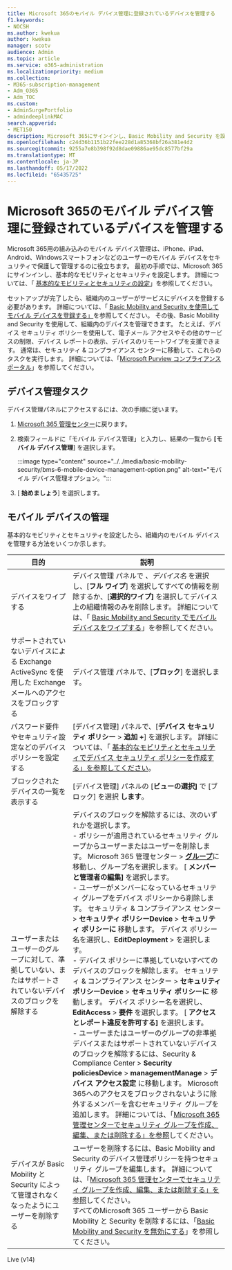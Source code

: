 ```yaml
---
title: Microsoft 365のモバイル デバイス管理に登録されているデバイスを管理する
f1.keywords:
- NOCSH
ms.author: kwekua
author: kwekua
manager: scotv
audience: Admin
ms.topic: article
ms.service: o365-administration
ms.localizationpriority: medium
ms.collection:
- M365-subscription-management
- Adm_O365
- Adm_TOC
ms.custom:
- AdminSurgePortfolio
- admindeeplinkMAC
search.appverid:
- MET150
description: Microsoft 365にサインインし、Basic Mobility and Security を設定して、組み込みのモバイル デバイス管理を使用してユーザーのモバイル デバイスをセキュリティで保護および管理します。
ms.openlocfilehash: c24d36b1151b22fee228d1a85368bf26a381e4d2
ms.sourcegitcommit: 9255a7e8b398f92d8dae09886ae95dc8577bf29a
ms.translationtype: MT
ms.contentlocale: ja-JP
ms.lasthandoff: 05/17/2022
ms.locfileid: "65435725"
---
```

# <a name="manage-devices-enrolled-in-mobile-device-management-in-microsoft-365"></a>Microsoft 365のモバイル デバイス管理に登録されているデバイスを管理する

Microsoft 365用の組み込みのモバイル デバイス管理は、iPhone、iPad、Android、Windowsスマートフォンなどのユーザーのモバイル デバイスをセキュリティで保護して管理するのに役立ちます。 最初の手順では、Microsoft 365にサインインし、基本的なモビリティとセキュリティを設定します。 詳細については、「 [基本的なモビリティとセキュリティの設定](set-up.md)」を参照してください。

セットアップが完了したら、組織内のユーザーがサービスにデバイスを登録する必要があります。 詳細については、「 [Basic Mobility and Security を使用してモバイル デバイスを登録する」](enroll-your-mobile-device.md)を参照してください。 その後、Basic Mobility and Security を使用して、組織内のデバイスを管理できます。 たとえば、デバイス セキュリティ ポリシーを使用して、電子メール アクセスやその他のサービスの制限、デバイス レポートの表示、デバイスのリモートワイプを支援できます。 通常は、セキュリティ & コンプライアンス センターに移動して、これらのタスクを実行します。 詳細については、「[Microsoft Purview コンプライアンス ポータル](../../compliance/microsoft-365-compliance-center.md)」を参照してください。

## <a name="device-management-tasks"></a>デバイス管理タスク

デバイス管理パネルにアクセスするには、次の手順に従います。

1. [Microsoft 365 管理センター](../../admin/admin-overview/admin-center-overview.md)に戻ります。

2. 検索フィールドに「モバイル デバイス管理」と入力し、結果の一覧から **[モバイル デバイス管理**] を選択します。

    :::image type="content" source="../../media/basic-mobility-security/bms-6-mobile-device-management-option.png" alt-text="モバイル デバイス管理オプション。":::

3. [ **始めましょう**] を選択します。

## <a name="manage-mobile-devices"></a>モバイル デバイスの管理

基本的なモビリティとセキュリティを設定したら、組織内のモバイル デバイスを管理する方法をいくつか示します。

|目的|説明|
|---|---|
|デバイスをワイプする|デバイス管理 パネルで *、デバイス名* を選択し、[**フル ワイプ**] を選択してすべての情報を削除するか、[**選択的ワイプ]** を選択してデバイス上の組織情報のみを削除します。 詳細については、「 [Basic Mobility and Security でモバイル デバイスをワイプする](wipe-mobile-device.md)」を参照してください。|
|サポートされていないデバイスによる Exchange ActiveSync を使用した Exchange メールへのアクセスをブロックする|デバイス管理 パネルで、[**ブロック**] を選択します。|
|パスワード要件やセキュリティ設定などのデバイス ポリシーを設定する|[デバイス管理] パネルで、[**デバイス セキュリティ ポリシー** > **追加 +**] を選択します。 詳細については、「 [基本的なモビリティとセキュリティでデバイス セキュリティ ポリシーを作成する」を参照してください](create-device-security-policies.md)。|
|ブロックされたデバイスの一覧を表示する|[デバイス管理] パネルの [**ビューの選択]** で [ブロック] を選択 **します**。|
|ユーザーまたはユーザーのグループに対して、準拠していない、またはサポートされていないデバイスのブロックを解除する|デバイスのブロックを解除するには、次のいずれかを選択します。<br/>- ポリシーが適用されているセキュリティ グループからユーザーまたはユーザーを削除します。 Microsoft 365 管理センター > <a href="https://go.microsoft.com/fwlink/p/?linkid=2052855" target="_blank">**グループ**</a>に移動し、グループ名を選択します。 [ **メンバーと管理者の編集]** を選択します。<br/>- ユーザーがメンバーになっているセキュリティ グループをデバイス ポリシーから削除します。 セキュリティ & コンプライアンス センター > **セキュリティ ポリシーDevice** >  **セキュリティ ポリシーに** 移動します。 デバイス ポリシー名を選択し、**EditDeployment** >  を選択します。<br/>- デバイス ポリシーに準拠していないすべてのデバイスのブロックを解除します。 セキュリティ & コンプライアンス センター > **セキュリティ ポリシーDevice** >  **セキュリティ ポリシーに** 移動します。 デバイス ポリシー名を選択し、**EditAccess** >  **要件** を選択します。 [ **アクセスとレポート違反を許可する]** を選択します。<br/>- ユーザーまたはユーザーのグループの非準拠デバイスまたはサポートされていないデバイスのブロックを解除するには、Security & Compliance Center > **Security policiesDevice** >  **managementManage** >  **デバイス アクセス設定** に移動します。 Microsoft 365へのアクセスをブロックされないように除外するメンバーを含むセキュリティ グループを追加します。 詳細については、「[Microsoft 365 管理センターでセキュリティ グループを作成、編集、または削除する」を参照](../../admin/email/create-edit-or-delete-a-security-group.md)してください。|
|デバイスが Basic Mobility と Security によって管理されなくなったようにユーザーを削除する|ユーザーを削除するには、Basic Mobility and Security のデバイス管理ポリシーを持つセキュリティ グループを編集します。 詳細については、「[Microsoft 365 管理センターでセキュリティ グループを作成、編集、または削除する」を参照](../../admin/email/create-edit-or-delete-a-security-group.md)してください。<br/>すべてのMicrosoft 365 ユーザーから Basic Mobility と Security を削除するには、「[Basic Mobility and Security を無効にする](turn-off.md)」を参照してください。|

Live (v14)
